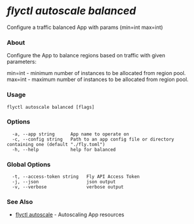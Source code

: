 # _flyctl autoscale balanced_

Configure a traffic balanced App with params (min=int max=int)

### About

Configure the App to balance regions based on traffic with given parameters:

min=int - minimum number of instances to be allocated from region pool. 
max=int - maximum number of instances to be allocated from region pool.

### Usage
```
flyctl autoscale balanced [flags]
```

### Options

```
  -a, --app string      App name to operate on
  -c, --config string   Path to an app config file or directory containing one (default "./fly.toml")
  -h, --help            help for balanced
```

### Global Options

```
  -t, --access-token string   Fly API Access Token
  -j, --json                  json output
  -v, --verbose               verbose output
```

### See Also

* [flyctl autoscale](/docs/flyctl/autoscale/)	 - Autoscaling App resources

